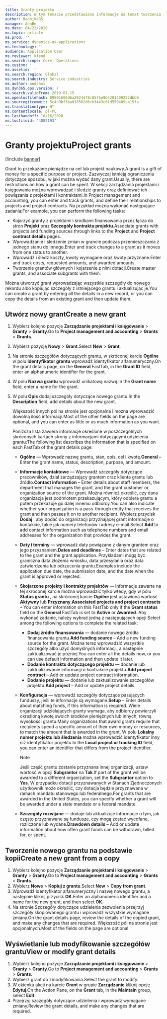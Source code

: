 ```yaml
---
title: Granty projektu
description: W tym temacie przedstawiono informacje na temat tworzenia i modyfikowania grantów.
author: RadhikaRS
manager: AnnBe
ms.date: 04/22/2020
ms.topic: article
ms.prod: ''
ms.service: dynamics-ax-applications
ms.technology: ''
audience: Application User
ms.reviewer: kfend
ms.search.scope: Core, Operations
ms.custom: ''
ms.assetid: ''
ms.search.region: Global
ms.search.industry: Service industries
ms.author: andchoi
ms.dyn365.ops.version: 7
ms.search.validFrom: 2019-01-15
ms.openlocfilehash: 89801696d6a2924d78c85f6e9b4281409222dbb0
ms.sourcegitcommit: 5c4c9bf3ba018562d6cb3443c01d550489c415fa
ms.translationtype: HT
ms.contentlocale: pl-PL
ms.lasthandoff: 10/16/2020
ms.locfileid: "4082193"
---
```

# <a name="project-grants"></a><span data-ttu-id="67d33-103">Granty projektu</span><span class="sxs-lookup"><span data-stu-id="67d33-103">Project grants</span></span>

[!include [banner](../includes/banner.md)]

<span data-ttu-id="67d33-104">Grant to przekazane pieniądze na cel lub projekt naukowy.</span><span class="sxs-lookup"><span data-stu-id="67d33-104">A grant is a gift of money for a specific purpose or project.</span></span> <span data-ttu-id="67d33-105">Zazwyczaj istnieją ograniczenia dotyczące sposobu, w jaki można wydać dany grant.</span><span class="sxs-lookup"><span data-stu-id="67d33-105">Usually, there are restrictions on how a grant can be spent.</span></span> <span data-ttu-id="67d33-106">W sekcji zarządzania projektami i księgowania można wprowadzać i śledzić granty oraz definiować ich powiązania z projektami i kontraktami.</span><span class="sxs-lookup"><span data-stu-id="67d33-106">In Project management and accounting, you can enter and track grants, and define their relationships to projects and project contracts.</span></span> <span data-ttu-id="67d33-107">Na przykład można wykonać następujące zadania:</span><span class="sxs-lookup"><span data-stu-id="67d33-107">For example, you can perform the following tasks:</span></span>

- <span data-ttu-id="67d33-108">Kojarzyć granty z projektami i środkami finansowania przez łącza do stron **Projekt** oraz **Szczegóły kontraktu projektu**.</span><span class="sxs-lookup"><span data-stu-id="67d33-108">Associate grants with projects and funding sources through links to the **Project** and **Project contract details** pages.</span></span>
- <span data-ttu-id="67d33-109">Wprowadzanie i śledzenie zmian w grancie podczas przemieszczania z jednego stanu do innego.</span><span class="sxs-lookup"><span data-stu-id="67d33-109">Enter and track changes to a grant as it moves from one status to another.</span></span>
- <span data-ttu-id="67d33-110">Wprowadź i śledź koszty, kwoty wymagane oraz kwoty przyznane.</span><span class="sxs-lookup"><span data-stu-id="67d33-110">Enter and track costs, requested amounts, and awarded amounts.</span></span>
- <span data-ttu-id="67d33-111">Tworzenie grantów głównych i kojarzenie z nimi dotacji.</span><span class="sxs-lookup"><span data-stu-id="67d33-111">Create master grants, and associate subgrants with them.</span></span>

<span data-ttu-id="67d33-112">Można utworzyć grant wprowadzając wszystkie szczegóły do nowego rekordu albo kopiując szczegóły z istniejącego grantu i aktualizując je.</span><span class="sxs-lookup"><span data-stu-id="67d33-112">You can create a grant by entering all the details in a new record, or you can copy the details from an existing grant and then update them.</span></span>

## <a name="create-a-new-grant"></a><span data-ttu-id="67d33-113">Utwórz nowy grant</span><span class="sxs-lookup"><span data-stu-id="67d33-113">Create a new grant</span></span>

1. <span data-ttu-id="67d33-114">Wybierz kolejno pozycje **Zarządzanie projektami i księgowanie** \> **Granty** \> **Granty**.</span><span class="sxs-lookup"><span data-stu-id="67d33-114">Go to **Project management and accounting** \> **Grants** \> **Grants**.</span></span>
2. <span data-ttu-id="67d33-115">Wybierz pozycję **Nowy** \> **Grant**.</span><span class="sxs-lookup"><span data-stu-id="67d33-115">Select **New** \> **Grant**.</span></span>
3. <span data-ttu-id="67d33-116">Na stronie szczegółów dotyczących grantu, w skróconej karcie **Ogólne** w polu **Identyfikator grantu** wprowadź identyfikator alfanumeryczny.</span><span class="sxs-lookup"><span data-stu-id="67d33-116">On the grant details page, on the **General** FastTab, in the **Grant ID** field, enter an alphanumeric identifier for the grant.</span></span>
4. <span data-ttu-id="67d33-117">W polu **Nazwa grantu** wprowadź unikatową nazwę.</span><span class="sxs-lookup"><span data-stu-id="67d33-117">In the **Grant name** field, enter a name for the grant.</span></span>
5. <span data-ttu-id="67d33-118">W polu **Opis** dodaj szczegóły dotyczące nowego grantu.</span><span class="sxs-lookup"><span data-stu-id="67d33-118">In the **Description** field, add details about the new grant.</span></span>

    <span data-ttu-id="67d33-119">Większość innych pól na stronie jest opcjonalna i można wprowadzić dowolną ilość informacji.</span><span class="sxs-lookup"><span data-stu-id="67d33-119">Most of the other fields on the page are optional, and you can enter as little or as much information as you want.</span></span>

    <span data-ttu-id="67d33-120">Poniższa lista zawiera informacje określone w poszczególnych skróconych kartach strony z informacjami dotyczącymi udzielenia grantu:</span><span class="sxs-lookup"><span data-stu-id="67d33-120">The following list describes the information that is specified on each FastTab of the grant details page:</span></span>

    - <span data-ttu-id="67d33-121">**Ogólne** — Wprowadź nazwę grantu, stan, opis, cel i kwotę.</span><span class="sxs-lookup"><span data-stu-id="67d33-121">**General** – Enter the grant name, status, description, purpose, and amount.</span></span>
    - <span data-ttu-id="67d33-122">**Informacje kontaktowe** — Wprowadź szczegóły dotyczące pracowników, dział zarządzający grantem oraz klienta grantu lub źródło.</span><span class="sxs-lookup"><span data-stu-id="67d33-122">**Contact information** – Enter details about staff members, the department that manages the grant, and the grant customer or organization source of the grant.</span></span> <span data-ttu-id="67d33-123">Można również określić, czy dana organizacja jest podmiotem przekazującym, który odbiera grantu a potem przekazuje go dalej innemu odbiorcy.</span><span class="sxs-lookup"><span data-stu-id="67d33-123">You can also indicate whether your organization is a pass-through entity that receives the grant and then passes it on to another recipient.</span></span> <span data-ttu-id="67d33-124">Wybierz przycisk **Dodaj** , aby dodać do organizacji przyznającej grant informacje o kontakcie, takie jak numery telefonów i adresy e-mail.</span><span class="sxs-lookup"><span data-stu-id="67d33-124">Select **Add** to add contact information such as telephone numbers and email addresses for the organization that provides the grant.</span></span>
    - <span data-ttu-id="67d33-125">**Daty i terminy** — wprowadź daty powiązane z danym grantem oraz jego przyznaniem.</span><span class="sxs-lookup"><span data-stu-id="67d33-125">**Dates and deadlines** – Enter dates that are related to the grant and the grant application.</span></span> <span data-ttu-id="67d33-126">Przykładami mogą być graniczna data złożenia wniosku, data przesyłania oraz data zatwierdzenia lub odrzucenia grantu.</span><span class="sxs-lookup"><span data-stu-id="67d33-126">Examples include the application due date, the submission date, and the date when the grant is approved or rejected.</span></span>
    - <span data-ttu-id="67d33-127">**Skojarzone projekty i kontrakty projektów** — Informacje zawarte na tej skróconej karcie można wprowadzić tylko wtedy, gdy w polu **Status grantu** , na skróconej karcie **Ogólne** jest ustawiona wartość **Aktywny** lub **Przyznany**.</span><span class="sxs-lookup"><span data-stu-id="67d33-127">**Associated projects and project contracts** – You can enter information on this FastTab only if the **Grant status** field on the **General** FastTab is set to **Active** or **Awarded**.</span></span> <span data-ttu-id="67d33-128">Aby wykonać zadanie, należy wybrać jedną z następujących opcji:</span><span class="sxs-lookup"><span data-stu-id="67d33-128">Select among the following options to complete the related task:</span></span>

        - <span data-ttu-id="67d33-129">**Dodaj źródło finansowania** — dodanie nowego źródła finansowania grantu.</span><span class="sxs-lookup"><span data-stu-id="67d33-129">**Add funding source** – Add a new funding source for the grant.</span></span> <span data-ttu-id="67d33-130">Można teraz wprowadzić wszystkie szczegóły albo użyć domyślnych informacji, a następnie zaktualizować je później.</span><span class="sxs-lookup"><span data-stu-id="67d33-130">You can enter all the details now, or you can use default information and then update it later.</span></span>
        - <span data-ttu-id="67d33-131">**Dodanie kontraktu dotyczącego projektu** — dodanie lub zaktualizowanie informacji o kontrakcie projektu.</span><span class="sxs-lookup"><span data-stu-id="67d33-131">**Add project contract** – Add or update project contract information.</span></span>
        - <span data-ttu-id="67d33-132">**Dodanie projektu** — dodanie lub zaktualizowanie szczegółów projektu.</span><span class="sxs-lookup"><span data-stu-id="67d33-132">**Add project** – Add or update project details.</span></span>

    - <span data-ttu-id="67d33-133">**Konfiguracja** — wprowadź szczegóły dotyczące pasujących funduszy, jeśli te informacje są wymagane.</span><span class="sxs-lookup"><span data-stu-id="67d33-133">**Setup** – Enter details about matching funds, if this information is required.</span></span> <span data-ttu-id="67d33-134">Wiele organizacji udzielających granty wymaga, aby odbiorcy powierzyli określoną kwotę swoich środków pieniężnych lub innych, równą wysokości grantu.</span><span class="sxs-lookup"><span data-stu-id="67d33-134">Many organizations that award grants require that recipients spend a specific amount of their own money or resources, to match the amount that is awarded in the grant.</span></span> <span data-ttu-id="67d33-135">W polu **Lokalny numer projektu lub śledzenia** można wprowadzić identyfikator inny niż identyfikator projektu.</span><span class="sxs-lookup"><span data-stu-id="67d33-135">In the **Local project or tracking ID** field, you can enter an identifier that differs from the project identifier.</span></span>

        > [!NOTE]
        > <span data-ttu-id="67d33-136">Jeśli część grantu zostanie przyznana innej organizacji, ustaw wartość w opcji **Subgrantor** na **Tak**.</span><span class="sxs-lookup"><span data-stu-id="67d33-136">If part of the grant will be awarded to a different organization, set the **Subgrantor** option to **Yes**.</span></span> <span data-ttu-id="67d33-137">W przypadku dotacji przyznawanych w Stanach Zjednoczonych użytkownik może określić, czy dotacja będzie przyznawana w ramach mandatu stanowego lub federalnego.</span><span class="sxs-lookup"><span data-stu-id="67d33-137">For grants that are awarded in the United States, you can specify whether a grant will be awarded under a state mandate or a federal mandate.</span></span>

    - <span data-ttu-id="67d33-138">**Szczegóły rozwijane** — dodaje lub aktualizuje informacje o tym, jak często przyznawane są fundusze, czy mogą zostać wycofane, rozliczone lub wydane.</span><span class="sxs-lookup"><span data-stu-id="67d33-138">**Drawdown details** – Add or update information about how often grant funds can be withdrawn, billed for, or spent.</span></span>

## <a name="create-a-new-grant-from-a-copy"></a><span data-ttu-id="67d33-139">Tworzenie nowego grantu na podstawie kopii</span><span class="sxs-lookup"><span data-stu-id="67d33-139">Create a new grant from a copy</span></span>

1. <span data-ttu-id="67d33-140">Wybierz kolejno pozycje **Zarządzanie projektami i księgowanie** \> **Granty** \> **Granty**.</span><span class="sxs-lookup"><span data-stu-id="67d33-140">Go to **Project management and accounting** \> **Grants** \> **Grants**.</span></span>
2. <span data-ttu-id="67d33-141">Wybierz **Nowe** \> **Kopiuj z grantu**.</span><span class="sxs-lookup"><span data-stu-id="67d33-141">Select **New** \> **Copy from grant**.</span></span>
3. <span data-ttu-id="67d33-142">Wprowadź identyfikator alfanumeryczny i nazwę nowego grantu, a następnie kliknij przycisk **OK**.</span><span class="sxs-lookup"><span data-stu-id="67d33-142">Enter an alphanumeric identifier and a name for the new grant, and then select **OK**.</span></span>
4. <span data-ttu-id="67d33-143">Na stronie Szczegóły dotyczące udzielenia zezwolenia przejrzyj szczegóły skopiowanego grantu i wprowadź wszystkie wymagane zmiany.</span><span class="sxs-lookup"><span data-stu-id="67d33-143">On the grant details page, review the details of the copied grant, and make any changes that are required.</span></span> <span data-ttu-id="67d33-144">Większość pól na stronie jest opcjonalnych.</span><span class="sxs-lookup"><span data-stu-id="67d33-144">Most of the fields on the page are optional.</span></span>

## <a name="view-or-modify-grant-details"></a><span data-ttu-id="67d33-145">Wyświetlanie lub modyfikowanie szczegółów grantu</span><span class="sxs-lookup"><span data-stu-id="67d33-145">View or modify grant details</span></span>

1. <span data-ttu-id="67d33-146">Wybierz kolejno pozycje **Zarządzanie projektami i księgowanie** \> **Granty** \> **Granty**.</span><span class="sxs-lookup"><span data-stu-id="67d33-146">Go to **Project management and accounting** \> **Grants** \> **Grants**.</span></span>
2. <span data-ttu-id="67d33-147">Wybierz grant do zmodyfikowania.</span><span class="sxs-lookup"><span data-stu-id="67d33-147">Select the grant to modify.</span></span>
3. <span data-ttu-id="67d33-148">W okienku akcji na karcie **Grant** w grupie **Zarządzanie** kliknij opcję **Edytuj**.</span><span class="sxs-lookup"><span data-stu-id="67d33-148">On the Action Pane, on the **Grant** tab, in the **Maintain** group, select **Edit**.</span></span>
4. <span data-ttu-id="67d33-149">Przejrzyj szczegóły dotyczące udzielenia i wprowadź wymagane zmiany.</span><span class="sxs-lookup"><span data-stu-id="67d33-149">Review the grant details, and make any changes that are required.</span></span>
